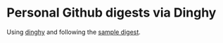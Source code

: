# Personal Github digests via Dinghy

Using [dinghy](https://github.com/nedbat/dinghy) and following the [sample digest](https://github.com/nedbat/dinghy_sample).
